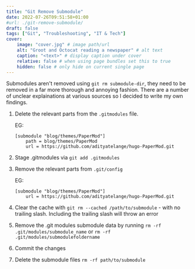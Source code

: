 ```yaml
---
title: "Git Remove Submodule"
date: 2022-07-26T09:51:58+01:00
#url: ./git-remove-submodule/
draft: false
tags: ["Git", "Troubleshooting", "IT & Tech"]
cover:
    image: "cover.jpg" # image path/url
    alt: "Groot and Octocat reading a newspaper" # alt text
    caption: "<text>" # display caption under cover
    relative: false # when using page bundles set this to true
    hidden: false # only hide on current single page
---
```


Submodules aren't removed using `git rm submodule-dir`, they need to be removed in a far more thorough and annoying fashion.
There are a number of unclear explainations at various sources so I decided to write my own findings.

1. Delete the relevant parts from the `.gitmodules` file.

    EG:

    ```text
    [submodule "blog/themes/PaperMod"]
        path = blog/themes/PaperMod
        url = https://github.com/adityatelange/hugo-PaperMod.git
    ```

2. Stage .gitmodules via `git add .gitmodules`
3. Remove the relevant parts from `.git/config`

    EG:

    ```text
    [submodule "blog/themes/PaperMod"]
        url = https://github.com/adityatelange/hugo-PaperMod.git
    ```

4. Clear the cache with `git rm --cached /path/to/submodule` - with no trailing slash. Including the trailing slash will throw an error
5. Remove the .git modules submodule data by running `rm -rf .git/modules/submodule_name` or `rm -rf .git/modules/submodulefoldername`
6. Commit the changes
7. Delete the submodule files `rm -rf path/to/submodule`
